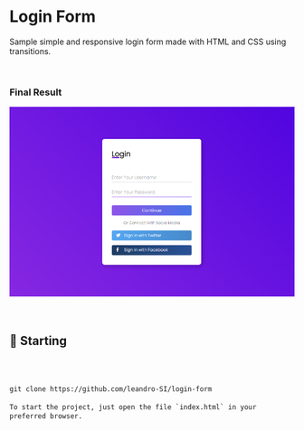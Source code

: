 # Login Form

Sample simple and responsive login form made with HTML and CSS using transitions.

</br>

### Final Result
<img src="img/final.png" alt="Web Version"/>
</br>
</br>
</br>

## 🚀 Starting
</br>

```

git clone https://github.com/leandro-SI/login-form

To start the project, just open the file `index.html` in your preferred browser.

```


